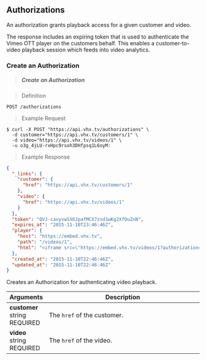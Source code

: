 <!-- ___COLLECTIONS____________________________ -->
<h2 class="is-api head-3 margin-top-large margin-bottom-medium" id="authorizations">Authorizations</h2>

<section class="text-2 contain">
  <p>An authorization grants playback access for a given customer and video.</p>
  <p>The response includes an expiring token that is used to authenticate the Vimeo OTT player on the customers behalf. This enables a customer-to-video playback session which feeds into video analytics.</p>
</section>

<h3 class="text-2 head-4 text--navy text--bold is-api margin-top-large margin-bottom-medium" id="authorizations-create">Create an Authorization</h3>

> <h5 class="head-5 text--white margin-bottom-medium">Create an Authorization</h5>

> Definition

```shell
POST /authorizations
```

> Example Request

```shell
$ curl -X POST "https://api.vhx.tv/authorizations" \
  -d customer="https://api.vhx.tv/customers/1" \
  -d video="https://api.vhx.tv/videos/1" \
  -u o3g_4jLU-rxHpc9rsoh3DHfpsq1L6oyM:
```

> Example Response

```json
{
  "_links": {
    "customer": {
      "href": "https://api.vhx.tv/customers/1"
    },
    "video": {
      "href": "https://api.vhx.tv/videos/1"
    }
  },
  "token": "QVJ-cavyvwSX6JpafMCX7zsd1wKg2XfDuZnN",
  "expires_at": "2015-11-10T23:46:46Z",
  "player": {
    "host": "https://embed.vhx.tv",
    "path": "/videos/1",
    "html": "<iframe src=\"https://embed.vhx.tv/videos/1?authorization=QVJ-cavyvwSX6JpafMCX7zsd1wKg2XfDuZnN\" width=\"640\" height=\"360\" frameborder=\"0\" webkitAllowFullScreen mozallowfullscreen allowFullScreen></iframe>"
  },
  "created_at": "2015-11-10T22:46:46Z",
  "updated_at": "2015-11-10T22:46:46Z"
}
```

<section class="text-2 contain">
  <p>Creates an Authorization for authenticating video playback.</p>
</section>

<table>
  <thead>
    <tr class="text-2">
      <th class="padding-medium nowrap">Arguments</th>
      <th class="padding-medium" width="100%">Description</th>
    </tr>
  </thead>

  <tbody>
    <tr class="text-2 border-bottom border--light-gray">
      <td>
        <strong class="is-block text--navy">customer</strong>
        <span class="is-block text--transparent text-3">string</span>
        <span class="text--yellow text-3">REQUIRED</span>
      </td>
      <td>The <code>href</code> of the customer.</td>
    </tr>
    <tr class="text-2 border-bottom border--light-gray">
      <td>
        <strong class="is-block text--navy">video</strong>
        <span class="is-block text--transparent text-3">string</span>
        <span class="text--yellow text-3">REQUIRED</span>
      </td>
      <td>The <code>href</code> of the video.</td>
    </tr>
  </tbody>
</table>
